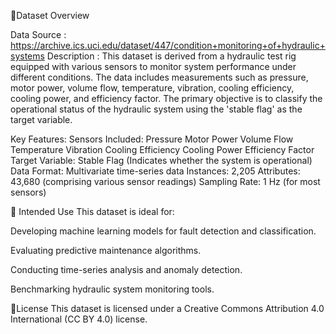 📘Dataset Overview

Data Source : https://archive.ics.uci.edu/dataset/447/condition+monitoring+of+hydraulic+systems
Description : This dataset is derived from a hydraulic test rig equipped with various sensors to monitor system performance under different conditions. The data includes measurements such as pressure, motor power, volume flow, temperature, vibration, cooling efficiency, cooling power, and efficiency factor. The primary objective is to classify the operational status of the hydraulic system using the 'stable flag' as the target variable.

Key Features:
Sensors Included:
Pressure
Motor Power
Volume Flow
Temperature
Vibration
Cooling Efficiency
Cooling Power
Efficiency Factor
Target Variable: Stable Flag (Indicates whether the system is operational)
Data Format: Multivariate time-series data
Instances: 2,205
Attributes: 43,680 (comprising various sensor readings)
Sampling Rate: 1 Hz (for most sensors)


🧪 Intended Use
This dataset is ideal for:

Developing machine learning models for fault detection and classification.

Evaluating predictive maintenance algorithms.

Conducting time-series analysis and anomaly detection.

Benchmarking hydraulic system monitoring tools.



📄License
This dataset is licensed under a Creative Commons Attribution 4.0 International (CC BY 4.0) license.



